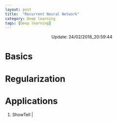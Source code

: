 ```yaml
---
layout: post
title:  "Recurrent Neural Network"
category: Deep learning
tags: [Deep learning]
---
```






<center> Update: 24/02/2018_20:59:44</center>

  	
  	
  	
# Basics  	
  	
# Regularization  	
  	
# Applications  	
1. ShowTell | [](https://rawgit.com/elbayadm/PaperNotes/master/rnn/ShowTell.md.html)
